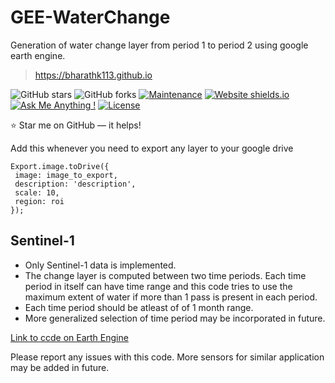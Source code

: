 # GEE-WaterChange
Generation  of water change layer from period 1 to period 2 using google earth engine. 

> https://bharathk113.github.io

![GitHub stars](https://img.shields.io/github/stars/bharathk113/bharathk113.github.io)
![GitHub forks](https://img.shields.io/github/forks/bharathk113/bharathk113.github.io)
[![Maintenance](https://img.shields.io/badge/maintained-yes-green.svg)](https://github.com/bharathk113/bharathk113.github.io/commits/master)
[![Website shields.io](https://img.shields.io/badge/website-up-yellow)](http://bharathk113.github.io/)
[![Ask Me Anything !](https://img.shields.io/badge/ask%20me-linkedin-1abc9c.svg)](https://www.linkedin.com/in/bharath-reddy-k/)
[![License](http://img.shields.io/:license-mit-blue.svg?style=flat-square)](http://badges.mit-license.org)

:star: Star me on GitHub — it helps!


Add this whenever you need to export any layer to your google drive
````
Export.image.toDrive({
 image: image_to_export,
 description: 'description',
 scale: 10,
 region: roi
});
````
## Sentinel-1
- Only Sentinel-1 data is implemented.
- The change layer is computed between two time periods. Each time period in itself can have time range and this code tries to use the maximum extent of water if more than 1 pass is present in each period.
- Each time period should be atleast of of 1 month range.
- More generalized selection of time period may be incorporated in future.

[Link to ccde on Earth Engine](https://code.earthengine.google.co.in/?scriptPath=users%2Fbharathkadapala%2FTools%3AWaterChange-S1)

Please report any issues with this code. More sensors for similar application may be added in future.
